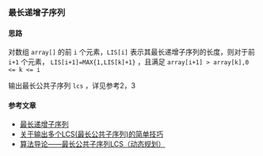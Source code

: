 ### 最长递增子序列
#### 思路
对数组 `array[]` 的前 `i` 个元素，`LIS[i]` 表示其最长递增子序列的长度，则对于前 `i+1` 个元素，
 `LIS[i+1]=MAX{1,LIS[k]+1}` ，且满足 `array[i+1] > array[k],0 <= k <= i`

输出最长公共子序列 `lcs` ，详见参考2，3

#### 参考文章
+ [最长递增子序列](http://blog.163.com/zhaohai_1988/blog/static/20951008520127923814649/)
+ [关于输出多个LCS(最长公共子序列)的简单技巧](https://www.cnblogs.com/XueDingWen/p/EXLCS.html)
+ [算法导论——最长公共子序列LCS（动态规划）](http://blog.csdn.net/so_geili/article/details/53737001)

